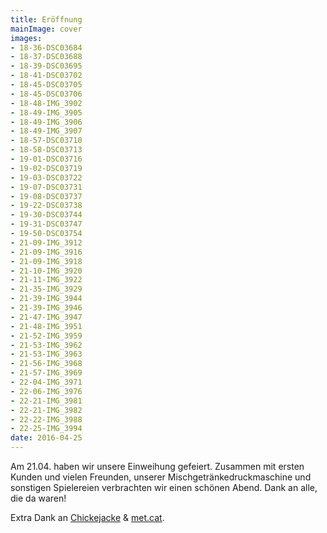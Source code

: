 ```yaml
---
title: Eröffnung
mainImage: cover
images:
- 18-36-DSC03684
- 18-37-DSC03688
- 18-39-DSC03695
- 18-41-DSC03702
- 18-45-DSC03705
- 18-45-DSC03706
- 18-48-IMG_3902
- 18-49-IMG_3905
- 18-49-IMG_3906
- 18-49-IMG_3907
- 18-57-DSC03710
- 18-58-DSC03713
- 19-01-DSC03716
- 19-02-DSC03719
- 19-03-DSC03722
- 19-07-DSC03731
- 19-08-DSC03737
- 19-22-DSC03738
- 19-30-DSC03744
- 19-31-DSC03747
- 19-50-DSC03754
- 21-09-IMG_3912
- 21-09-IMG_3916
- 21-09-IMG_3918
- 21-10-IMG_3920
- 21-11-IMG_3922
- 21-35-IMG_3929
- 21-39-IMG_3944
- 21-39-IMG_3946
- 21-47-IMG_3947
- 21-48-IMG_3951
- 21-52-IMG_3959
- 21-53-IMG_3962
- 21-53-IMG_3963
- 21-56-IMG_3968
- 21-57-IMG_3969
- 22-04-IMG_3971
- 22-06-IMG_3976
- 22-21-IMG_3981
- 22-21-IMG_3982
- 22-22-IMG_3988
- 22-25-IMG_3994
date: 2016-04-25
---
```


Am 21.04. haben wir unsere Einweihung gefeiert. Zusammen mit ersten Kunden und vielen Freunden, unserer Mischgetränkedruckmaschine und sonstigen Spielereien verbrachten wir einen schönen Abend. Dank an alle, die da waren!

Extra Dank an [Chickejacke](https://soundcloud.com/chickejacke) & [met.cat](http://metcat.de).
